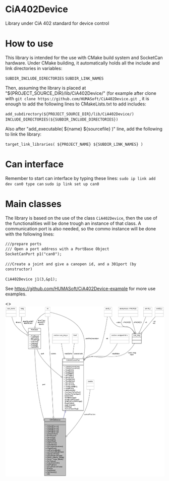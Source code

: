 # CiA402Device
Library under CiA 402 standard for device control

# How to use

This library is intended for the use with CMake build system and SocketCan hardware. Under CMake building, it automatically holds all the include and link directories in variables:

``
SUBDIR_INCLUDE_DIRECTORIES
``
``
SUBDIR_LINK_NAMES
``

Then, assuming the library is placed at "${PROJECT_SOURCE_DIR}/lib/CiA402Device/" (for example after clone with ``git clone https://github.com/HUMASoft/CiA402Device.git ``, it is enough to add the following lines to CMakeLists.txt to add includes:

``
add_subdirectory(${PROJECT_SOURCE_DIR}/lib/CiA402Device/)
``
``
INCLUDE_DIRECTORIES(${SUBDIR_INCLUDE_DIRECTORIES})
``

Also after "add_executable( ${name} ${sourcefile} )" line, add the following to link the library:

``
target_link_libraries( ${PROJECT_NAME} ${SUBDIR_LINK_NAMES} )
``

# Can interface
Remember to start can interface by typing these lines:
    ``
    sudo ip link add dev can0 type can
    ``
    ``
    sudo ip link set up can0
    ``

# Main classes

The library is based on the use of the class ``CiA402Device``, then the use of the functionalities will be done trough an instance of that class. A communication port is also needed, so the commo instance will be done with the following lines:

    ///prepare ports
    /// Open a port address with a PortBase Object
    SocketCanPort p1("can0");

    ///Create a joint and give a canopen id, and a 301port (by constructor)
    
    CiA402Device j1(3,&p1);

See https://github.com/HUMASoft/CiA402Device-example for more use examples.



<>![Main class collaboration graph](docs/classCiA402Device__coll__graph.png "Main class collaboration graph")

